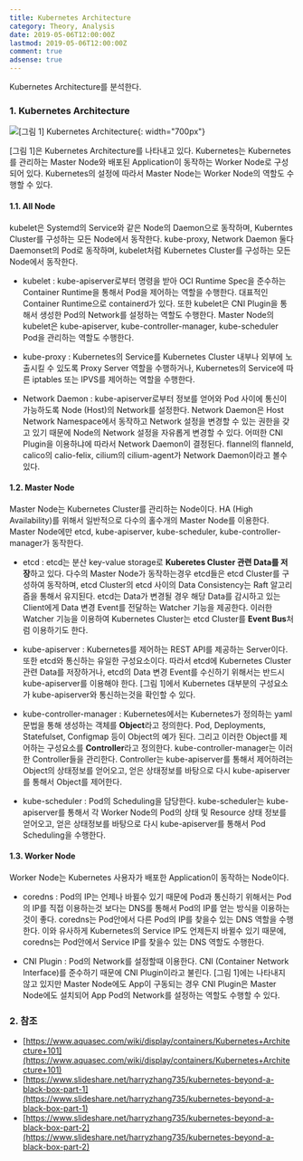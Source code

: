 ```yaml
---
title: Kubernetes Architecture
category: Theory, Analysis
date: 2019-05-06T12:00:00Z
lastmod: 2019-05-06T12:00:00Z
comment: true
adsense: true
---
```


Kubernetes Architecture를 분석한다.

### 1. Kubernetes Architecture

![[그림 1] Kubernetes Architecture]({{site.baseurl}}/images/theory_analysis/Kubernetes_Architecture/Kubernetes_Architecture.PNG){: width="700px"}

[그림 1]은 Kubernetes Architecture를 나타내고 있다. Kubernetes는 Kubernetes를 관리하는 Master Node와 배포된 Application이 동작하는 Worker Node로 구성되어 있다. Kubernetes의 설정에 따라서 Master Node는 Worker Node의 역할도 수행할 수 있다.

#### 1.1. All Node

kubelet은 Systemd의 Service와 같은 Node의 Daemon으로 동작하며, Kuberntes Cluster를 구성하는 모든 Node에서 동작한다. kube-proxy, Network Daemon 둘다 Daemonset의 Pod로 동작하며, kubelet처럼 Kubernetes Cluster를 구성하는 모든 Node에서 동작한다.

* kubelet : kube-apiserver로부터 명령을 받아 OCI Runtime Spec을 준수하는 Container Runtime을 통해서 Pod을 제어하는 역할을 수행한다. 대표적인 Container Runtime으로 containerd가 있다. 또한 kubelet은 CNI Plugin을 통해서 생성한 Pod의 Network를 설정하는 역할도 수행한다. Master Node의 kubelet은 kube-apiserver, kube-controller-manager, kube-scheduler Pod을 관리하는 역할도 수행한다.

* kube-proxy : Kubernetes의 Service를 Kubernetes Cluster 내부나 외부에 노출시킬 수 있도록 Proxy Server 역할을 수행하거나, Kubernetes의 Service에 따른 iptables 또는 IPVS를 제어하는 역할을 수행한다.

* Network Daemon : kube-apiserver로부터 정보를 얻어와 Pod 사이에 통신이 가능하도록 Node (Host)의 Network를 설정한다. Network Daemon은 Host Network Namespace에서 동작하고 Network 설정을 변경할 수 있는 권한을 갖고 있기 때문에 Node의 Network 설정을 자유롭게 변경할 수 있다. 어떠한 CNI Plugin을 이용하냐에 따라서 Network Daemon이 결정된다. flannel의 flanneld, calico의 calio-felix, cilium의 cilium-agent가 Network Daemon이라고 볼수 있다.

#### 1.2. Master Node

Master Node는 Kubernetes Cluster를 관리하는 Node이다. HA (High Availability)를 위해서 일반적으로 다수의 홀수개의 Master Node를 이용한다. Master Node에만 etcd, kube-apiserver, kube-scheduler, kube-controller-manager가 동작한다.

* etcd : etcd는 분산 key-value storage로 **Kuberetes Cluster 관련 Data를 저장**하고 있다. 다수의 Master Node가 동작하는경우 etcd들은 etcd Cluster를 구성하여 동작하며, etcd Cluster의 etcd 사이의 Data Consistency는 Raft 알고리즘을 통해서 유지된다. etcd는 Data가 변경될 경우 해당 Data를 감시하고 있는 Client에게 Data 변경 Event를 전달하는 Watcher 기능을 제공한다. 이러한 Watcher 기능을 이용하여 Kubernetes Cluster는 etcd Cluster를 **Event Bus**처럼 이용하기도 한다.

* kube-apiserver : Kubernetes를 제어하는 REST API를 제공하는 Server이다. 또한 etcd와 통신하는 유일한 구성요소이다. 따라서 etcd에 Kubernetes Cluster 관련 Data를 저장하거나, etcd의 Data 변경 Event를 수신하기 위해서는 반드시 kube-apiserver를 이용해야 한다. [그림 1]에서 Kubernetes 대부분의 구성요소가 kube-apiserver와 통신하는것을 확인할 수 있다.

* kube-controller-manager : Kubernetes에서는 Kubernetes가 정의하는 yaml 문법을 통해 생성하는 객체를 **Object**라고 정의한다. Pod, Deployments, Statefulset, Configmap 등이 Object의 예가 된다. 그리고 이러한 Object를 제어하는 구성요소를 **Controller**라고 정의한다. kube-controller-manager는 이러한 Controller들을 관리한다. Controller는 kube-apiserver를 통해서 제어하려는 Object의 상태정보를 얻어오고, 얻은 상태정보를 바탕으로 다시 kube-apiserver를 통해서 Object를 제어한다.

* kube-scheduler : Pod의 Scheduling을 담당한다. kube-scheduler는 kube-apiserver를 통해서 각 Worker Node의 Pod의 상태 및 Resource 상태 정보를 얻어오고, 얻은 상태정보를 바탕으로 다시 kube-apiserver를 통해서 Pod Scheduling을 수행한다.

#### 1.3. Worker Node

Worker Node는 Kubernetes 사용자가 배포한 Application이 동작하는 Node이다.

* coredns : Pod의 IP는 언제나 바뀔수 있기 때문에 Pod과 통신하기 위해서는 Pod의 IP를 직접 이용하는것 보다는 DNS를 통해서 Pod의 IP를 얻는 방식을 이용하는 것이 좋다. coredns는 Pod안에서 다른 Pod의 IP를 찾을수 있는 DNS 역할을 수행한다. 이와 유사하게 Kubernetes의 Service IP도 언제든지 바뀔수 있기 때문에, coredns는 Pod안에서 Service IP를 찾을수 있는 DNS 역할도 수행한다.

* CNI Plugin : Pod의 Network를 설정할때 이용한다. CNI (Container Network Interface)를 준수하기 때문에 CNI Plugin이라고 불린다. [그림 1]에는 나타내지 않고 있지만 Master Node에도 App이 구동되는 경우 CNI Plugin은 Master Node에도 설치되어 App Pod의 Network를 설정하는 역할도 수행할 수 있다.

### 2. 참조

* [https://www.aquasec.com/wiki/display/containers/Kubernetes+Architecture+101](https://www.aquasec.com/wiki/display/containers/Kubernetes+Architecture+101)
* [https://www.slideshare.net/harryzhang735/kubernetes-beyond-a-black-box-part-1](https://www.slideshare.net/harryzhang735/kubernetes-beyond-a-black-box-part-1)
* [https://www.slideshare.net/harryzhang735/kubernetes-beyond-a-black-box-part-2](https://www.slideshare.net/harryzhang735/kubernetes-beyond-a-black-box-part-2)
